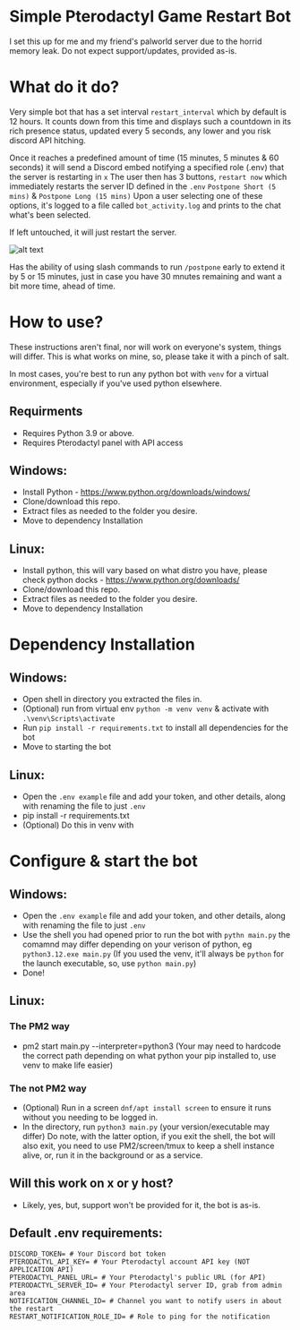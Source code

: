 # Simple Pterodactyl Game Restart Bot

I set this up for me and my friend's palworld server due to the horrid memory leak.
Do not expect support/updates, provided as-is.

# What do it do?
Very simple bot that has a set interval `restart_interval` which by default is 12 hours.
It counts down from this time and displays such a countdown in its rich presence status, updated every 5 seconds, any lower and you risk discord API hitching.

Once it reaches a predefined amount of time (15 minutes, 5 minutes & 60 seconds) it will send a Discord embed notifying a specified role (.env) that the server is restarting in `x`
The user then has 3 buttons, `restart now` which immediately restarts the server ID defined in the `.env` `Postpone Short (5 mins)` & `Postpone Long (15 mins)`
Upon a user selecting one of these options, it's logged to a file called `bot_activity.log` and prints to the chat what's been selected.

If left untouched, it will just restart the server.

![alt text](https://noc.wf/PPpCpoxkh0-XjkUCVdTz8.png?no_redirect=true)

Has the ability of using slash commands to run `/postpone` early to extend it by 5 or 15 minutes, just in case you have 30 mnutes remaining and want a bit more time, ahead of time.

# How to use?

These instructions aren't final, nor will work on everyone's system, things will differ.
This is what works on mine, so, please take it with a pinch of salt.

In most cases, you're best to run any python bot with `venv` for a virtual environment, especially if you've used python elsewhere.

## Requirments
- Requires Python 3.9 or above.
- Requires Pterodactyl panel with API access

## Windows:

- Install Python - https://www.python.org/downloads/windows/
- Clone/download this repo.
- Extract files as needed to the folder you desire.
- Move to dependency Installation

## Linux:

- Install python, this will vary based on what distro you have, please check python docks - https://www.python.org/downloads/
- Clone/download this repo.
- Extract files as needed to the folder you desire.
- Move to dependency Installation

# Dependency Installation

## Windows:

- Open shell in directory you extracted the files in.
- (Optional) run from virtual env `python -m venv venv` & activate with `.\venv\Scripts\activate`
- Run `pip install -r requirements.txt` to install all dependencies for the bot
- Move to starting the bot

## Linux:

- Open the `.env example` file and add your token, and other details, along with renaming the file to just `.env`
- pip install -r requirements.txt
- (Optional) Do this in venv with 

# Configure & start the bot

## Windows:

- Open the `.env example` file and add your token, and other details, along with renaming the file to just `.env`
- Use the shell you had opened prior to run the bot with `pythn main.py` the comamnd may differ depending on your verison of python, eg `python3.12.exe main.py`
(If you used the venv, it'll always be `python` for the launch executable, so, use `python main.py`)
- Done!

## Linux:

### The PM2 way

- pm2 start main.py --interpreter=python3 (Your may need to hardcode the correct path depending on what python your pip installed to, use venv to make life easier)

### The not PM2 way

- (Optional) Run in a screen `dnf/apt install screen` to ensure it runs without you needing to be logged in.
- In the directory, run `python3 main.py` (your version/executable may differ)
Do note, with the latter option, if you exit the shell, the bot will also exit, you need to use PM2/screen/tmux to keep a shell instance alive, or, run it in the background or as a service.

## Will this work on x or y host?

- Likely, yes, but, support won't be provided for it, the bot is as-is.

## Default .env requirements:

```
DISCORD_TOKEN= # Your Discord bot token
PTERODACTYL_API_KEY= # Your Pterodactyl account API key (NOT APPLICATION API)
PTERODACTYL_PANEL_URL= # Your Pterodactyl's public URL (for API)
PTERODACTYL_SERVER_ID= # Your Pterodactyl server ID, grab from admin area
NOTIFICATION_CHANNEL_ID= # Channel you want to notify users in about the restart
RESTART_NOTIFICATION_ROLE_ID= # Role to ping for the notification
```
